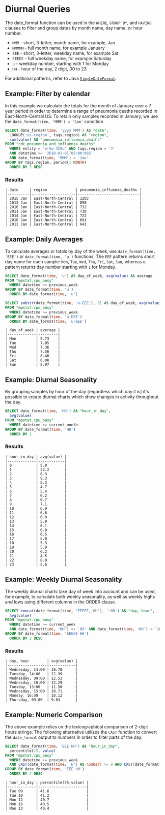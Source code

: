 # Diurnal Queries

The date_format function can be used in the `WHERE`, `GROUP BY`, and `HAVING` clauses to filter and group dates by month name, day name, or hour number.

* `MMM` - short, 3-letter, month name, for example, Jan
* `MMMMM` - full month name, for example January
* `EEE` - short, 3-letter, weekday name, for example Sat
* `EEEEE` - full weekday name, for example Saturday
* `u` - weekday number, starting with 1 for Monday
* `HH` - hour of the day, 2 digit, 00 to 23.

For additional patterns, refer to Java [`SimpleDateFormat`](https://docs.oracle.com/javase/7/docs/api/java/text/SimpleDateFormat.html).

## Example: Filter by calendar

In this example we calculate the totals for the month of January over a 7 year period in order to determine a range of pneumonia deaths recorded in East-North-Central US. To retain only samples recorded in January, we use the `date_format(time, 'MMM') = 'Jan'` condition.

```sql
SELECT date_format(time, 'yyyy MMM') AS "date",
  LOOKUP('us-region', tags.region) AS "region",
  sum(value) AS "pneumonia_influenza_deaths"
FROM "cdc.pneumonia_and_influenza_deaths"
  WHERE entity = 'mr8w-325u' AND tags.region = '3'
  AND datetime >= '2010-01-01T00:00:00Z'
  AND date_format(time, 'MMM') = 'Jan'
GROUP BY tags.region, period(1 MONTH)
  ORDER BY 3 DESC
```

### Results

```ls
| date     | region             | pneumonia_influenza_deaths |
|----------|--------------------|----------------------------|
| 2015 Jan | East-North-Central | 1203                       |
| 2013 Jan | East-North-Central | 898                        |
| 2016 Jan | East-North-Central | 732                        |
| 2011 Jan | East-North-Central | 730                        |
| 2014 Jan | East-North-Central | 722                        |
| 2010 Jan | East-North-Central | 691                        |
| 2012 Jan | East-North-Central | 641                        |
```

## Example: Daily Averages

To calculate averages or totals by day of the week, use `date_format(time, 'EEE')` or `date_format(time, 'u')` functions.
The `EEE` pattern returns short day name for each sample: `Mon`, `Tue`, `Wed`, `Thu`, `Fri`, `Sat`, `Sun`, whereas `u` pattern returns day number starting with `1` for Monday.

```sql
SELECT date_format(time, 'u') AS day_of_week, avg(value) AS average
FROM "mpstat.cpu_busy"
  WHERE datetime >= previous_week
GROUP BY date_format(time, 'u')
  ORDER BY date_format(time, 'u')
```

```sql
SELECT substr(date_format(time, 'u-EEE'), 3) AS day_of_week, avg(value) AS average
FROM "mpstat.cpu_busy"
  WHERE datetime >= previous_week
GROUP BY date_format(time, 'u-EEE')
  ORDER BY date_format(time, 'u-EEE')
```

```ls
| day_of_week | average |
|-------------|---------|
| Mon         | 5.73    |
| Tue         | 7.05    |
| Wed         | 7.36    |
| Thu         | 7.50    |
| Fri         | 8.48    |
| Sat         | 6.08    |
| Sun         | 5.97    |
```

## Example: Diurnal Seasonality

By grouping samples by hour of the day (regardless which day it is) it's possible to create diurnal charts which show changes in activity throughout the day.

```sql
SELECT date_format(time, 'HH') AS "hour_in_day",
  avg(value)
FROM "mpstat.cpu_busy"
  WHERE datetime >= current_month
GROUP BY date_format(time, 'HH')
  ORDER BY 1
```

### Results

```ls
| hour_in_day | avg(value) |
|-------------|------------|
| 0           | 5.0        |
| 1           | 22.2       |
| 2           | 6.3        |
| 3           | 9.3        |
| 4           | 5.3        |
| 5           | 4.7        |
| 6           | 5.4        |
| 7           | 6.2        |
| 8           | 6.7        |
| 9           | 7.1        |
| 10          | 6.9        |
| 11          | 6.8        |
| 12          | 6.0        |
| 13          | 5.9        |
| 14          | 6.1        |
| 15          | 6.8        |
| 16          | 6.5        |
| 17          | 5.8        |
| 18          | 5.3        |
| 19          | 5.9        |
| 20          | 6.2        |
| 21          | 4.5        |
| 22          | 8.0        |
| 23          | 5.6        |
```

## Example: Weekly Diurnal Seasonality

The weekly diurnal charts take day of week into account and can be used, for example, to calculate both weekly seasonality, as well as weekly highs and lows using different columns in the ORDER clause.

```sql
SELECT concat(date_format(time, 'EEEEE, HH'), ':00') AS "day, hour",
  avg(value)
FROM "mpstat.cpu_busy"
  WHERE datetime >= current_week
  AND date_format(time, 'HH') >= '09' AND date_format(time, 'HH') < '18'
GROUP BY date_format(time, 'EEEEE HH')
  ORDER BY 2 DESC
```

### Results

```ls
| day, hour        | avg(value) |
|------------------|------------|
| Wednesday, 14:00 | 18.70      |
| Tuesday, 14:00   | 12.99      |
| Wednesday, 09:00 | 12.53      |
| Wednesday, 16:00 | 12.29      |
| Tuesday, 13:00   | 11.50      |
| Wednesday, 15:00 | 10.71      |
| Monday, 16:00    | 10.12      |
| Thursday, 09:00  | 9.63       |
```

## Example: Numeric Comparison

The above example relies on the lexicographical comparison of 2-digit hours strings.
The following alternative utilizes the `CAST` function to convert the `date_format` output to numbers in order to filter parts of the day.

```sql
SELECT date_format(time, 'EEE HH') AS "hour_in_day",
  percentile(75, value)
FROM "mpstat.cpu_busy"
  WHERE datetime >= previous_week
  AND CAST(date_format(time, 'H') AS number) >= 9 AND CAST(date_format(time, 'H') AS number) < 18
GROUP BY date_format(time, 'EEE HH')
  ORDER BY 2 DESC
```

```ls
| hour_in_day | percentile(75,value) |
|-------------|----------------------|
| Tue 09      | 41.8                 |
| Tue 10      | 41.2                 |
| Mon 12      | 40.7                 |
| Mon 16      | 40.5                 |
| Mon 13      | 40.4                 |
```
